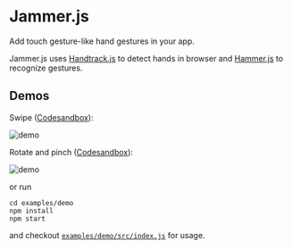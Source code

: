# Jammer.js

Add touch gesture-like hand gestures in your app.

Jammer.js uses [Handtrack.js](https://github.com/victordibia/handtrack.js/) to detect hands in browser and [Hammer.js](https://github.com/hammerjs/hammer.js) to recognize gestures.


## Demos

Swipe ([Codesandbox](https://z8okl48ox.codesandbox.io/)):

![demo](https://user-images.githubusercontent.com/6210380/57110533-b1f23400-6ced-11e9-8d57-0e2b588239d9.gif)

Rotate and pinch ([Codesandbox](https://vj96q9x0my.codesandbox.io/)):

![demo](https://user-images.githubusercontent.com/6210380/57109168-9e44ce80-6ce9-11e9-8215-8f42082564e6.gif)

or run

```
cd examples/demo
npm install
npm start
```

and checkout [`examples/demo/src/index.js`](./examples/demo/src/index.js) for usage.
